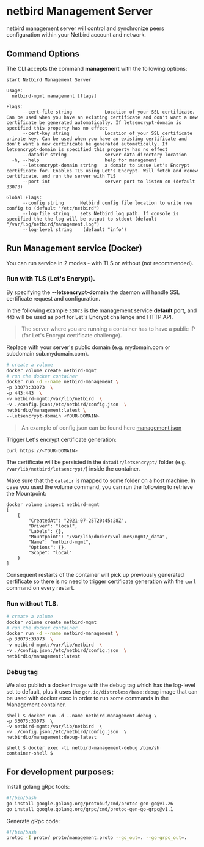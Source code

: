 # netbird Management Server
netbird management server will control and synchronize peers configuration within your Netbird account and network.

## Command Options
The CLI accepts the command **management** with the following options:
```shell
start Netbird Management Server

Usage:
  netbird-mgmt management [flags]

Flags:
      --cert-file string            Location of your SSL certificate. Can be used when you have an existing certificate and don't want a new certificate be generated automatically. If letsencrypt-domain is specified this property has no effect
      --cert-key string             Location of your SSL certificate private key. Can be used when you have an existing certificate and don't want a new certificate be generated automatically. If letsencrypt-domain is specified this property has no effect
      --datadir string              server data directory location
  -h, --help                        help for management
      --letsencrypt-domain string   a domain to issue Let's Encrypt certificate for. Enables TLS using Let's Encrypt. Will fetch and renew certificate, and run the server with TLS
      --port int                    server port to listen on (default 33073)

Global Flags:
      --config string      Netbird config file location to write new config to (default "/etc/netbird")
      --log-file string    sets Netbird log path. If console is specified the the log will be output to stdout (default "/var/log/netbird/management.log")
      --log-level string    (default "info")
```
## Run Management service (Docker)

You can run service in 2 modes - with TLS or without (not recommended).

### Run with TLS (Let's Encrypt). 
By specifying the **--letsencrypt-domain** the daemon will handle SSL certificate request and configuration.

In the following example ```33073``` is the management service **default** port, and ```443``` will be used as port for Let's Encrypt challenge and HTTP API.
> The server where you are running a container has to have a public IP (for Let's Encrypt certificate challenge).

Replace <YOUR-DOMAIN> with your server's public domain (e.g. mydomain.com or subdomain sub.mydomain.com).

```bash
# create a volume
docker volume create netbird-mgmt
# run the docker container
docker run -d --name netbird-management \
-p 33073:33073  \
-p 443:443  \
-v netbird-mgmt:/var/lib/netbird  \
-v ./config.json:/etc/netbird/config.json  \
netbirdio/management:latest \
--letsencrypt-domain <YOUR-DOMAIN>
```
> An example of config.json can be found here [management.json](../infrastructure_files/management.json.tmpl)

Trigger Let's encrypt certificate generation:
```bash
curl https://<YOUR-DOMAIN>
```

The certificate will be persisted in the ```datadir/letsencrypt/``` folder (e.g. ```/var/lib/netbird/letsencrypt/```) inside the container.

Make sure that the ```datadir``` is mapped to some folder on a host machine. In case you used the volume command, you can run the following to retrieve the Mountpoint:
```shell
docker volume inspect netbird-mgmt
[
    {
        "CreatedAt": "2021-07-25T20:45:28Z",
        "Driver": "local",
        "Labels": {},
        "Mountpoint": "/var/lib/docker/volumes/mgmt/_data",
        "Name": "netbird-mgmt",
        "Options": {},
        "Scope": "local"
    }
]
```
Consequent restarts of the container will pick up previously generated certificate so there is no need to trigger certificate generation with the ```curl``` command on every restart.

### Run without TLS.

```bash
# create a volume
docker volume create netbird-mgmt
# run the docker container
docker run -d --name netbird-management \
-p 33073:33073  \
-v netbird-mgmt:/var/lib/netbird  \
-v ./config.json:/etc/netbird/config.json  \
netbirdio/management:latest
```
### Debug tag
We also publish a docker image with the debug tag which has the log-level set to default, plus it uses the ```gcr.io/distroless/base:debug``` image that can be used with docker exec in order to run some commands in the Management container.
```shell
shell $ docker run -d --name netbird-management-debug \
-p 33073:33073  \
-v netbird-mgmt:/var/lib/netbird  \
-v ./config.json:/etc/netbird/config.json  \
netbirdio/management:debug-latest

shell $ docker exec -ti netbird-management-debug /bin/sh
container-shell $ 
```
## For development purposes:

Install golang gRpc tools:
```bash
#!/bin/bash
go install google.golang.org/protobuf/cmd/protoc-gen-go@v1.26
go install google.golang.org/grpc/cmd/protoc-gen-go-grpc@v1.1
```

Generate gRpc code:

```bash
#!/bin/bash
protoc -I proto/ proto/management.proto --go_out=. --go-grpc_out=.
```

